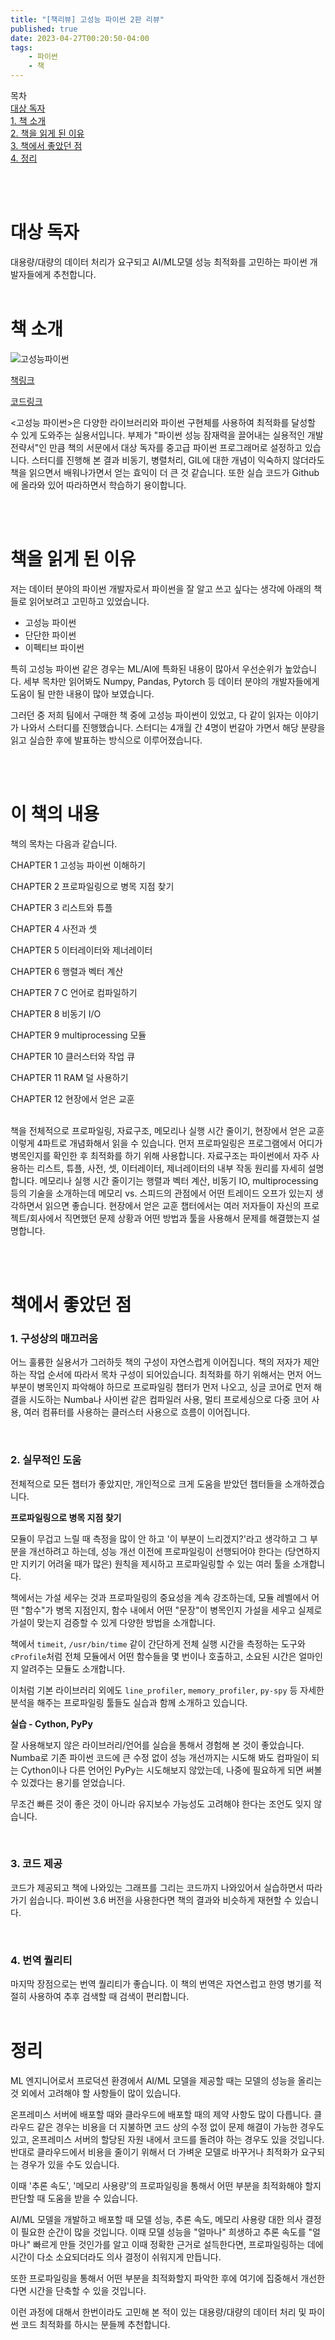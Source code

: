 ```yaml
---
title: "[책리뷰] 고성능 파이썬 2판 리뷰"
published: true
date: 2023-04-27T00:20:50-04:00
tags:
    - 파이썬
    - 책
---
```



목차<br>
[대상 독자](#대상-독자)<br>
[1. 책 소개](#책-소개)<br>
[2. 책을 읽게 된 이유](#책을-읽게-된-이유) <br>
[3. 책에서 좋았던 점](#책에서-좋았던-점) <br>
[4. 정리](#정리) 
 
 <br>
 <br>

# 대상 독자
대용량/대량의 데이터 처리가 요구되고 AI/ML모델 성능 최적화를 고민하는 파이썬 개발자들에게 추천합니다.
 <br>
 <br>

# 책 소개

![고성능파이썬](https://raw.githubusercontent.com/terri1102/blog_images/main/books/2023-04-23-high-performance-python-2e.png)

[책링크](https://www.hanbit.co.kr/store/books/look.php?p_code=B8494674601)

[코드링크](https://github.com/mynameisfiber/high_performance_python_2e)

<고성능 파이썬>은 다양한 라이브러리와 파이썬 구현체를 사용하여 최적화를 달성할 수 있게 도와주는 실용서입니다.
부제가 "파이썬 성능 잠재력을 끌어내는 실용적인 개발 전략서"인 만큼 
책의 서문에서 대상 독자를 중고급 파이썬 프로그래머로 설정하고 있습니다.
스터디를 진행해 본 결과 비동기, 병렬처리, GIL에 대한 개념이 익숙하지 않더라도 책을 읽으면서 배워나가면서 얻는 효익이 더 큰 것 같습니다. 또한 실습 코드가 Github에 올라와 있어 따라하면서 학습하기 용이합니다.

<br>
<br>

# 책을 읽게 된 이유

저는 데이터 분야의 파이썬 개발자로서 파이썬을 잘 알고 쓰고 싶다는 생각에 아래의 책들로 읽어보려고 고민하고 있었습니다. 
- 고성능 파이썬
- 단단한 파이썬
- 이펙티브 파이썬

특히 고성능 파이썬 같은 경우는 ML/AI에 특화된 내용이 많아서 우선순위가 높았습니다. 세부 목차만 읽어봐도 Numpy, Pandas, Pytorch 등 데이터 분야의 개발자들에게 도움이 될 만한 내용이 많아 보였습니다.

그러던 중 저희 팀에서 구매한 책 중에 고성능 파이썬이 있었고, 다 같이 읽자는 이야기가 나와서 스터디를 진행했습니다. 
스터디는 4개월 간 4명이 번갈아 가면서 해당 분량을 읽고 실습한 후에 발표하는 방식으로 이루어졌습니다.

<br>
<br>

# 이 책의 내용
책의 목차는 다음과 같습니다.

CHAPTER 1 고성능 파이썬 이해하기

CHAPTER 2 프로파일링으로 병목 지점 찾기

CHAPTER 3 리스트와 튜플

CHAPTER 4 사전과 셋

CHAPTER 5 이터레이터와 제너레이터

CHAPTER 6 행렬과 벡터 계산

CHAPTER 7 C 언어로 컴파일하기

CHAPTER 8 비동기 I/O

CHAPTER 9 multiprocessing 모듈

CHAPTER 10 클러스터와 작업 큐

CHAPTER 11 RAM 덜 사용하기

CHAPTER 12 현장에서 얻은 교훈
<br><br>


책을 전체적으로 프로파일링, 자료구조, 메모리나 실행 시간 줄이기, 현장에서 얻은 교훈 이렇게 4파트로 개념화해서 읽을 수 있습니다. 먼저 프로파일링은 프로그램에서 어디가 병목인지를 확인한 후 최적화를 하기 위해 사용합니다. 자료구조는 파이썬에서 자주 사용하는 리스트, 튜플, 사전, 셋, 이터레이터, 제너레이터의 내부 작동 원리를 자세히 설명합니다. 메모리나 실행 시간 줄이기는 행렬과 벡터 계산, 비동기 IO, multiprocessing 등의 기술을 소개하는데 메모리 vs. 스피드의 관점에서 어떤 트레이드 오프가 있는지 생각하면서 읽으면 좋습니다. 현장에서 얻은 교훈 챕터에서는 여러 저자들이 자신의 프로젝트/회사에서 직면했던 문제 상황과 어떤 방법과 툴을 사용해서 문제를 해결했는지 설명합니다.

<br>
<br>


# 책에서 좋았던 점

### 1. 구성상의 매끄러움

어느 훌륭한 실용서가 그러하듯 책의 구성이 자연스럽게 이어집니다. 책의 저자가 제안하는 작업 순서에 따라서 목차 구성이 되어있습니다. 최적화를 하기 위해서는 먼저 어느 부분이 병목인지 파악해야 하므로 프로파일링 챕터가 먼저 나오고, 싱글 코어로 먼저 해결을 시도하는 Numba나 사이썬 같은 컴파일러 사용, 멀티 프로세싱으로 다중 코어 사용, 여러 컴퓨터를 사용하는 클러스터 사용으로 흐름이 이어집니다.

<br>

### 2. 실무적인 도움

전체적으로 모든 챕터가 좋았지만, 개인적으로 크게 도움을 받았던 챕터들을 소개하겠습니다. 

**프로파일링으로 병목 지점 찾기**

모듈이 무겁고 느릴 때 측정을 많이 안 하고 '이 부분이 느리겠지?'라고 생각하고 그 부분을 개선하려고 하는데, 성능 개선 이전에 프로파일링이 선행되어야 한다는 (당연하지만 지키기 어려울 때가 많은) 원칙을 제시하고 프로파일링할 수 있는 여러 툴을 소개합니다.

책에서는 가설 세우는 것과 프로파일링의 중요성을 계속 강조하는데, 모듈 레벨에서 어떤 "함수"가 병목 지점인지, 함수 내에서 어떤 "문장"이 병목인지 가설을 세우고 실제로 가설이 맞는지 검증할 수 있게 다양한 방법을 소개합니다. 

책에서 `timeit`,
 `/usr/bin/time` 같이 간단하게 전체 실행 시간을 측정하는 도구와 `cProfile`처럼 전체 모듈에서 어떤 함수들을 몇 번이나 호출하고, 소요된 시간은 얼마인지 알려주는 모듈도 소개합니다.

이처럼 기본 라이브러리 외에도 `line_profiler`, `memory_profiler`, `py-spy` 등 자세한 분석을 해주는 프로파일링 툴들도 실습과 함께 소개하고 있습니다.

**실습 - Cython, PyPy**

잘 사용해보지 않은 라이브러리/언어를 실습을 통해서 경험해 본 것이 좋았습니다. Numba로 기존 파이썬 코드에 큰 수정 없이 성능 개선까지는 시도해 봐도 컴파일이 되는 Cython이나 다른 언어인 PyPy는 시도해보지 않았는데, 나중에 필요하게 되면 써볼 수 있겠다는 용기를 얻었습니다. 


무조건 빠른 것이 좋은 것이 아니라 유지보수 가능성도 고려해야 한다는 조언도 잊지 않습니다. 

<br>

### 3. 코드 제공

코드가 제공되고 책에 나와있는 그래프를 그리는 코드까지 나와있어서 실습하면서 따라가기 쉽습니다. 파이썬 3.6 버전을 사용한다면 책의 결과와 비슷하게 재현할 수 있습니다.

<br>

### 4. 번역 퀄리티

마지막 장점으로는 번역 퀄리티가 좋습니다. 이 책의 번역은 자연스럽고 한영 병기를 적절히 사용하여 추후 검색할 때 검색이 편리합니다. 
<br>
<br>

# 정리

ML 엔지니어로서 프로덕션 환경에서 AI/ML 모델을 제공할 때는 모델의 성능을 올리는 것 외에서 고려해야 할 사항들이 많이 있습니다.

온프레미스 서버에 배포할 때와 클라우드에 배포할 때의 제약 사항도 많이 다릅니다.
클라우드 같은 경우는 비용을 더 지불하면 코드 상의 수정 없이 문제 해결이 가능한 경우도 있고, 온프레미스 서버의 할당된 자원 내에서 코드를 돌려야 하는 경우도 있을 것입니다. 반대로 클라우드에서 비용을 줄이기 위해서 더 가벼운 모델로 바꾸거나 최적화가 요구되는 경우가 있을 수도 있습니다.

이때 '추론 속도', '메모리 사용량'의 프로파일링을 통해서 어떤 부분을 최적화해야 할지 판단할 때 도움을 받을 수 있습니다. 

AI/ML 모델을 개발하고 배포할 때 모델 성능, 추론 속도, 메모리 사용량 대한 의사 결정이 필요한 순간이 많을 것입니다.
이때 모델 성능을 "얼마나" 희생하고 추론 속도를 "얼마나" 빠르게 만들 것인가를 알고 이때 정확한 근거로 설득한다면, 프로파일링하는 데에 시간이 다소 소요되더라도 의사 결정이 쉬워지게 만듭니다. 

또한 프로파일링을 통해서 어떤 부분을 최적화할지 파악한 후에 여기에 집중해서 개선한다면 시간을 단축할 수 있을 것입니다.

이런 과정에 대해서 한번이라도 고민해 본 적이 있는 대용량/대량의 데이터 처리 및 파이썬 코드 최적화를 하시는 분들께 추천합니다.
